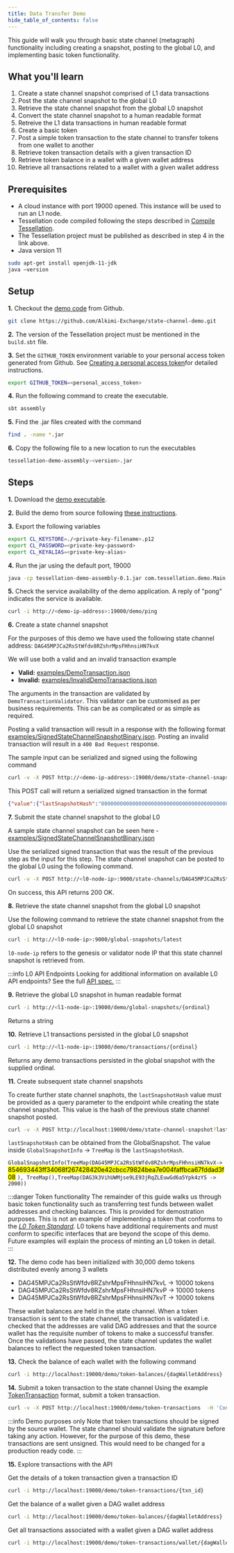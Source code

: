 ```yaml
---
title: Data Transfer Demo
hide_table_of_contents: false
---
```

<intro-end />

This guide will walk you through basic state channel (metagraph) functionality including creating a snapshot, posting to the global L0, and implementing basic token functionality.

## What you'll learn
1. Create a state channel snapshot comprised of L1 data transactions
2. Post the state channel snapshot to the global L0
3. Retrieve the state channel snapshot from the global L0 snapshot
4. Convert the state channel snapshot to a human readable format
5. Retreive the L1 data transactions in human readable format
6. Create a basic token
7. Post a simple token transaction to the state channel to transfer tokens from one wallet to another
8. Retrieve token transaction details with a given transaction ID
9. Retrieve token balance in a wallet with a given wallet address
10. Retrieve all transactions related to a wallet with a given wallet address

## Prerequisites
- A cloud instance with port 19000 opened. This instance will be used to run an L1 node.
- Tessellation code compiled following the steps described in [Compile Tessellation](/statechannels/examples/compile-tessellation).
- The Tessellation project must be published as described in step 4 in the link above.
- Java version 11
```bash
sudo apt-get install openjdk-11-jdk
java –version
```

## Setup
**1.** Checkout the [demo code](https://github.com/Alkimi-Exchange/state-channel-demo) from Github.
```bash
git clone https://github.com/Alkimi-Exchange/state-channel-demo.git
```

**2.** The version of the Tessellation project must be mentioned in the `build.sbt` file.

**3.** Set the `GITHUB_TOKEN` environment variable to your personal access token generated from Github. See [Creating a personal access token](https://docs.github.com/en/authentication/keeping-your-account-and-data-secure/creating-a-personal-access-token)for detailed instructions.

```bash
export GITHUB_TOKEN=<personal_access_token>
```

**4.** Run the following command to create the executable.
```bash
sbt assembly
```

**5.** Find the .jar files created with the command
```bash
find . -name *.jar
```

**6.** Copy the following file to a new location to run the executables
```bash
tessellation-demo-assembly-<version>.jar
```

## Steps
**1.** Download the [demo executable](https://github.com/Alkimi-Exchange/state-channel-demo/blob/main/binaries/tessellation-demo-assembly-0.1.jar).

**2.** Build the demo from source following [these instructions](/statechannels/examples/data-transfer-setup).

**3.** Export the following variables
```bash
export CL_KEYSTORE=./<private-key-filename>.p12
export CL_PASSWORD=<private-key-password>
export CL_KEYALIAS=<private-key-alias>
```

**4.** Run the jar using the default port, 19000
```bash
java -cp tessellation-demo-assembly-0.1.jar com.tessellation.demo.Main run-demo
```

**5.** Check the service availability of the demo application. A reply of "pong" indicates the service is available. 
```bash
curl -i http://<demo-ip-address>:19000/demo/ping
```

**6.** Create a state channel snapshot

For the purposes of this demo we have used the following state channel address: `DAG45MPJCa2RsStWfdv8RZshrMpsFHhnsiHN7kvX`

We will use both a valid and an invalid transaction example 
- **Valid:** [examples/DemoTransaction.json](https://github.com/Alkimi-Exchange/state-channel-demo/blob/main/examples/DemoTransaction.json)
- **Invalid:** [examples/InvalidDemoTransactions.json](https://github.com/Alkimi-Exchange/state-channel-demo/blob/main/examples/InvalidDemoTransactions.json)

The arguments in the transaction are validated by `DemoTransactionValidator`. This validator can be customised as per business requirements. This can be as complicated or as simple as required. 

Posting a valid transaction will result in a response with the following format [examples/SignedStateChannelSnapshotBinary.json](https://github.com/Alkimi-Exchange/state-channel-demo/blob/main/examples/SignedStateChannelSnapshotBinary.json). Posting an invalid transaction will result in a `400 Bad Request` response. 

The sample input can be serialized and signed using the following command
```bash
curl -v -X POST http://<demo-ip-address>:19000/demo/state-channel-snapshot -H 'Content-Type:application/json' -H "Accept:application/json" -d @DemoTransaction.json
```

This POST call will return a serialized signed transaction in the format
```json
{"value":{"lastSnapshotHash":"0000000000000000000000000000000000000000000000000000000000000000","content":[120,1,-22,7,2,97,109,111,117,110,-12,105,-28,2,-48,15,0,3,105,100,79,0]},"proofs":[{"id":"746f871e529455fd5b92ebd32af554aa2ec493f4d1b8679f405191405aea6083e8b63b740874962dcb71ce9bdaf6f1ea1a94ae6428a271c102141f80d5187a2d","signature":"3045022100d1f120f5663b9a69cc139676d021f6a7f7fc8e24492a2df267f85c8f58403b5802205df4aee32ae375f89bbfda9eaf97393099ad8a81ded983f2eb3824eae3f0d5d8"}]}
```

**7.** Submit the state channel snapshot to the global L0

A sample state channel snapshot can be seen here - [examples/SignedStateChannelSnapshotBinary.json](https://github.com/Alkimi-Exchange/state-channel-demo/blob/main/examples/SignedStateChannelSnapshotBinary.json)

Use the serialized signed transaction that was the result of the previous step as the input for this step. The state channel snapshot can be posted to the global L0 using the following command.
```bash
curl -v -X POST http://<l0-node-ip>:9000/state-channels/DAG45MPJCa2RsStWfdv8RZshrMpsFHhnsiHN7kvX/snapshot -H 'Content-Type:application/json' -H "Accept:application/json" -d @SignedStateChannelSnapshotBinary.json
```

On success, this API returns 200 OK. 

**8.** Retrieve the state channel snapshot from the global L0 snapshot

Use the following command to retrieve the state channel snapshot from the global L0 snapshot
```bash
curl -i http://<l0-node-ip>:9000/global-snapshots/latest
```

`l0-node-ip` refers to the genesis or validator node IP that this state channel snapshot is retrieved from.

:::info L0 API Endpoints
Looking for additional information on available L0 API endpoints? See the full [API spec.](/apps/network-apis)
:::

**9.** Retrieve the global L0 snapshot in human readable format
```bash
curl -i http://<l1-node-ip>:19000/demo/global-snapshots/{ordinal}
```
Returns a string

**10.** Retrieve L1 transactions persisted in the global L0 snapshot
```bash
curl -i http://<l1-node-ip>:19000/demo/transactions/{ordinal}
```
Returns any demo transactions persisted in the global snapshot with the supplied ordinal.

**11.** Create subsequent state channel snapshots

To create further state channel snaphots, the `lastSnapshotHash` value must be provided as a query parameter to the endpoint while creating the state channel snapshot. This value is the hash of the previous state channel snapshot posted. 

```bash
curl -v -X POST http://localhost:19000/demo/state-channel-snapshot?lastSnapshotHash=854693443ff34068f267428420e42cbcc79824bea7e004faffbca67fddad3f08 -H 'Content-Type:application/json' -H "Accept:application/json" -d @examples/DemoTransaction.json
```

`lastSnapshotHash` can be obtained from the GlobalSnapshot. The value inside `GlobalSnapshotInfo` -> `TreeMap` is the `lastSnapshotHash`. 


`GlobalSnapshotInfo(TreeMap(DAG45MPJCa2RsStWfdv8RZshrMpsFHhnsiHN7kvX->` <mark>854693443ff34068f267428420e42cbcc79824bea7e004faffbca67fddad3f08</mark> `), TreeMap(),TreeMap(DAG3k3VihUWMjse9LE93jRqZLEuwGd6a5Ypk4zYS -> 2000))`



:::danger Token functionality
The remainder of this guide walks us through basic token functionality such as transferring test funds between wallet addresses and checking balances. This is provided for demostration purposes. This is not an example of implementing a token that conforms to the [_L0 Token Standard_](/core-concepts/network/l0-token-standard). L0 tokens have additional requirements and must conform to specific interfaces that are beyond the scope of this demo. Future examples will explain the process of minting an L0 token in detail.  
:::

**12.** The demo code has been initialized with 30,000 demo tokens distributed evenly among 3 wallets

- DAG45MPJCa2RsStWfdv8RZshrMpsFHhnsiHN7kvL -> 10000 tokens
- DAG45MPJCa2RsStWfdv8RZshrMpsFHhnsiHN7kvP -> 10000 tokens
- DAG45MPJCa2RsStWfdv8RZshrMpsFHhnsiHN7kvT -> 10000 tokens

These wallet balances are held in the state channel. When a token transaction is sent to the state channel, the transaction is validated i.e. checked that the addresses are valid DAG addresses and that the source wallet has the requisite number of tokens to make a successful transfer. Once the validations have passed, the state channel updates the wallet balances to reflect the requested token transaction.

**13.** Check the balance of each wallet with the following command
```bash
curl -i http://localhost:19000/demo/token-balances/{dagWalletAddress}
```

**14.** Submit a token transaction to the state channel
Using the example [TokenTransaction](https://github.com/Alkimi-Exchange/state-channel-demo/blob/main/examples/TokenTransaction.json) format, submit a token transaction. 

```bash
curl -v -X POST http://localhost:19000/demo/token-transactions  -H 'Content-Type:application/json' -H "Accept:application/json" -d @examples/TokenTransaction.json
```

:::info Demo purposes only
Note that token transactions should be signed by the source wallet. The state channel should validate the signature before taking any action. However, for the purpose of this demo, these transactions are sent unsigned. This would need to be changed for a production ready code.
::: 

**15.** Explore transactions with the API

Get the details of a token transaction given a transaction ID
```bash
curl -i http://localhost:19000/demo/token-transactions/{txn_id}
```

Get the balance of a wallet given a DAG wallet address
```bash
curl -i http://localhost:19000/demo/token-balances/{dagWalletAddress}
```

Get all transactions associated with a wallet given a DAG wallet address
```bash
curl -i http://localhost:19000/demo/token-transactions/wallet/{dagWalletAddress}
```